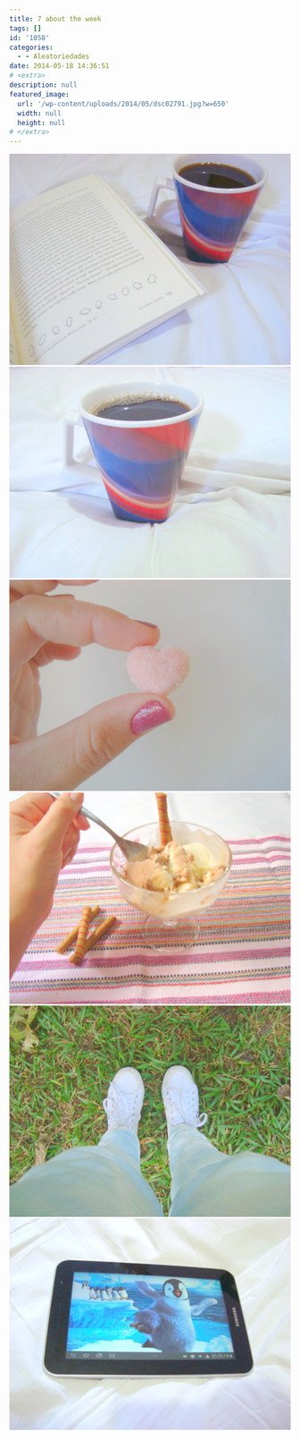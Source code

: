 ```yaml
---
title: 7 about the week
tags: []
id: '1058'
categories:
  - - Aleatoriedades
date: 2014-05-18 14:36:51
# <extra>
description: null
featured_image: 
  url: '/wp-content/uploads/2014/05/dsc02791.jpg?w=650'
  width: null
  height: null
# </extra>
---
```


[![Image](/wp-content/uploads/2014/05/dsc02791.jpg?w=650)](/wp-content/uploads/2014/05/dsc02791.jpg)[![Image](/wp-content/uploads/2014/05/dsc02785.jpg?w=650)](/wp-content/uploads/2014/05/dsc02785.jpg)[![Image](/wp-content/uploads/2014/05/dsc02797.jpg?w=650)](/wp-content/uploads/2014/05/dsc02797.jpg)[![Image](/wp-content/uploads/2014/05/dsc02778.jpg?w=650)](/wp-content/uploads/2014/05/dsc02778.jpg)[![Image](/wp-content/uploads/2014/05/dsc02761.jpg?w=650)](/wp-content/uploads/2014/05/dsc02761.jpg)[![Image](/wp-content/uploads/2014/05/dsc02781.jpg?w=650)](/wp-content/uploads/2014/05/dsc02781.jpg)
